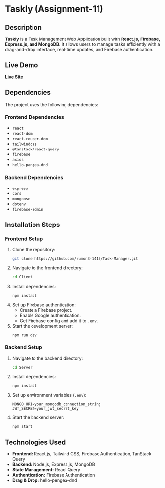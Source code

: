 # Taskly (Assignment-11)

## Description

**Taskly** is a Task Management Web Application built with **React.js, Firebase, Express.js, and MongoDB**. It allows users to manage tasks efficiently with a drag-and-drop interface, real-time updates, and Firebase authentication.

## Live Demo

**[Live Site](https://task-management-72c63.web.app/)**

## Dependencies

The project uses the following dependencies:

### **Frontend Dependencies**

- `react`
- `react-dom`
- `react-router-dom`
- `tailwindcss`
- `@tanstack/react-query`
- `firebase`
- `axios`
- `hello-pangea-dnd`

### **Backend Dependencies**

- `express`
- `cors`
- `mongoose`
- `dotenv`
- `firebase-admin`

## Installation Steps

### **Frontend Setup**

1. Clone the repository:
   ```sh
   git clone https://github.com/rumon3-1416/Task-Manager.git
   ```
2. Navigate to the frontend directory:
   ```sh
   cd Client
   ```
3. Install dependencies:
   ```sh
   npm install
   ```
4. Set up Firebase authentication:
   - Create a Firebase project.
   - Enable Google authentication.
   - Get Firebase config and add it to `.env`.
5. Start the development server:
   ```sh
   npm run dev
   ```

### **Backend Setup**

1. Navigate to the backend directory:
   ```sh
   cd Server
   ```
2. Install dependencies:
   ```sh
   npm install
   ```
3. Set up environment variables (`.env`):
   ```env
   MONGO_URI=your_mongodb_connection_string
   JWT_SECRET=your_jwt_secret_key
   ```
4. Start the backend server:
   ```sh
   npm start
   ```

## Technologies Used

- **Frontend:** React.js, Tailwind CSS, Firebase Authentication, TanStack Query
- **Backend:** Node.js, Express.js, MongoDB
- **State Management:** React Query
- **Authentication:** Firebase Authentication
- **Drag & Drop:** hello-pengea-dnd
